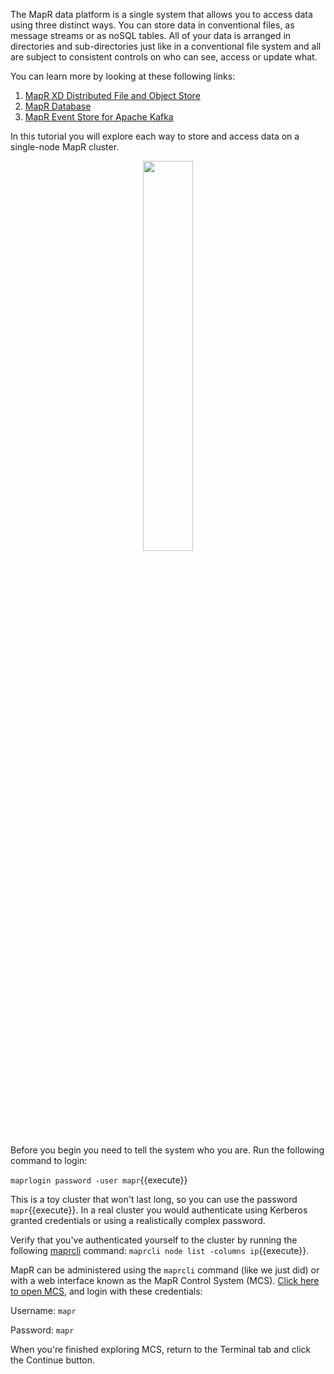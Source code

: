 The MapR data platform is a single system that allows you to access data using three distinct ways.
You can store data in conventional files, as message streams or as noSQL tables. All of your data is
arranged in directories and sub-directories just like in a conventional file system and all are subject
to consistent controls on who can see, access or update what.

You can learn more by looking at these following links:

1. [MapR XD Distributed File and Object Store](https://mapr.com/products/mapr-xd/)
2. [MapR Database](https://mapr.com/products/mapr-db/)
3. [MapR Event Store for Apache Kafka](https://mapr.com/products/mapr-streams/)

In this tutorial you will explore each way to store and access data on a single-node MapR cluster.

<p align="center"><img src="https://github.com/mapr-demos/katacoda-scenarios/blob/master/mapr-intro/assets/mapr_logo.png?raw=true" width=40%></p>

Before you begin you need to tell the system who you are. Run the following command to login: 

`maprlogin password -user mapr`{{execute}} 

This is a toy cluster that won't last long, so you can use the password `mapr`{{execute}}. In a real cluster you would authenticate using Kerberos granted credentials or using a realistically complex password.

Verify that you've authenticated yourself to the cluster by running the following [maprcli](https://mapr.com/docs/61/ReferenceGuide/maprcli-REST-API-Syntax.html) command: `maprcli node list -columns ip`{{execute}}. 

MapR can be administered using the `maprcli` command (like we just did) or with a web interface known as the MapR Control System (MCS). [Click here to open MCS](https://[[HOST_SUBDOMAIN]]-8443-[[KATACODA_HOST]].environments.katacoda.com/), and login with these credentials:

Username: `mapr`

Password: `mapr`

When you're finished exploring MCS, return to the Terminal tab and click the Continue button.

